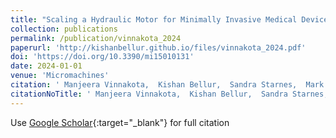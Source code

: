 ```yaml
---
title: "Scaling a Hydraulic Motor for Minimally Invasive Medical Devices"
collection: publications
permalink: /publication/vinnakota_2024
paperurl: 'http://kishanbellur.github.io/files/vinnakota_2024.pdf'
doi: 'https://doi.org/10.3390/mi15010131'
date: 2024-01-01
venue: 'Micromachines'
citation: ' Manjeera Vinnakota,  Kishan Bellur,  Sandra Starnes,  Mark Schulz, &quot;Scaling a Hydraulic Motor for Minimally Invasive Medical Devices.&quot; <i>Micromachines</i>, 2024.'
citationNoTitle: ' Manjeera Vinnakota,  Kishan Bellur,  Sandra Starnes,  Mark Schulz,  <i>Micromachines</i>, 2024.'
---
```

Use [Google Scholar](https://scholar.google.com/scholar?q=Scaling+a+Hydraulic+Motor+for+Minimally+Invasive+Medical+Devices){:target="_blank"} for full citation